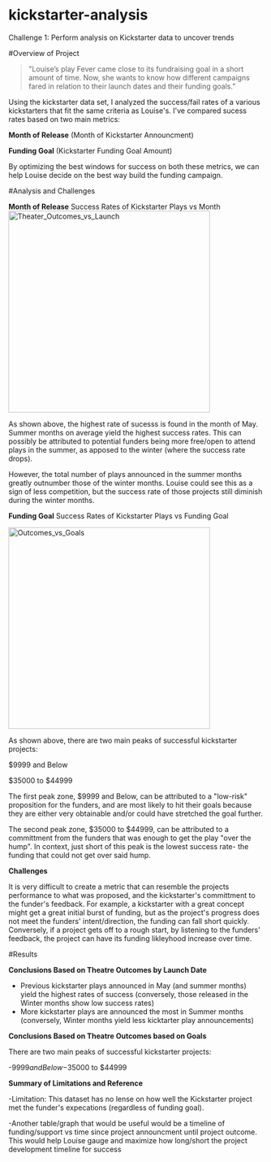 # kickstarter-analysis
Challenge 1: Perform analysis on Kickstarter data to uncover trends

#Overview of Project

>"Louise’s play Fever came close to its fundraising goal in a short amount of time. Now, she wants to know how different campaigns fared in relation to their launch dates and their funding goals."

Using the kickstarter data set, I analyzed the success/fail rates of a various kickstarters that fit the same criteria as Louise's. I've compared sucess rates based on two main metrics:

**Month of Release** (Month of Kickstarter Announcment)

**Funding Goal** (Kickstarter Funding Goal Amount)

By optimizing the best windows for success on both these metrics, we can help Louise decide on the best way build the funding campaign.

#Analysis and Challenges

**Month of Release**
Success Rates of Kickstarter Plays vs Month
<img width="397" alt="Theater_Outcomes_vs_Launch" src="https://user-images.githubusercontent.com/80546200/111099554-c6bbc780-8513-11eb-8079-167195bebfa7.png">

As shown above, the highest rate of sucesss is found in the month of May.
Summer months on average yield the highest success rates.
This can possibly be attributed to potential funders being more free/open to attend plays in the summer, as apposed to the winter (where the success rate drops).

However, the total number of plays announced in the summer months greatly outnumber those of the winter months. Louise could see this as a sign of less competition, but the success rate of those projects still diminish during the winter months.

**Funding Goal**
Success Rates of Kickstarter Plays vs Funding Goal

<img width="397" alt="Outcomes_vs_Goals" src="https://user-images.githubusercontent.com/80546200/111099938-94f73080-8514-11eb-9f59-cadcf682ce68.png">

As shown above, there are two main peaks of successful kickstarter projects:

$9999 and Below

$35000 to $44999

The first peak zone, $9999 and Below, can be attributed to a "low-risk" proposition for the funders, and are most likely to hit their goals because they are either very obtainable and/or could have stretched the goal further.

The second peak zone, $35000 to $44999, can be attributed to a committment from the funders that was enough to get the play "over the hump". In context, just short of this peak is the lowest success rate- the funding that could not get over said hump.

**Challenges**

It is very difficult to create a metric that can resemble the projects performance to what was proposed, and the kickstarter's committment to the funder's feedback. For example, a kickstarter with a great concept might get a great initial burst of funding, but as the project's progress does not meet the funders' intent/direction, the funding can fall short quickly.
Conversely, if a project gets off to a rough start, by listening to the funders' feedback, the project can have its funding likleyhood increase over time.

#Results

**Conclusions Based on Theatre Outcomes by Launch Date**

-  Previous kickstarter plays announced in May (and summer months) yield the highest rates of success (conversely, those released in the Winter months show low success rates)
-  More kickstarter plays are announced the most in Summer months (conversely, Winter months yield less kicktarter play announcements)

**Conclusions Based on Theatre Outcomes based on Goals**


There are two main peaks of successful kickstarter projects:

-$9999 and Below
-$35000 to $44999


**Summary of Limitations and Reference**

-Limitation: This dataset has no lense on how well the Kickstarter project met the funder's expecations (regardless of funding goal).

-Another table/graph that would be useful would be a timeline of funding/support vs time since project announcment until project outcome. This would help Louise gauge and maximize how long/short the project development timeline for success
